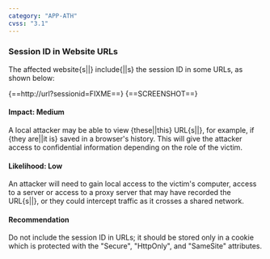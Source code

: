 ```yaml
---
category: "APP-ATH"
cvss: "3.1"
---
```

### Session ID in Website URLs
The affected website{s||} include{||s} the session ID in some URLs, as shown below:

{==http://url?sessionid=FIXME==}
{==SCREENSHOT==}
#### Impact: Medium
A local attacker may be able to view {these||this} URL{s||}, for example, if {they are||it is} saved in a browser's history. This will give the attacker access to confidential information depending on the role of the victim.
#### Likelihood: Low
An attacker will need to gain local access to the victim's computer, access to a server or access to a proxy server that may have recorded the URL{s||}, or they could intercept traffic as it crosses a shared network.
#### Recommendation
Do not include the session ID in URLs; it should be stored only in a cookie which is protected with the "Secure", "HttpOnly", and "SameSite" attributes.
